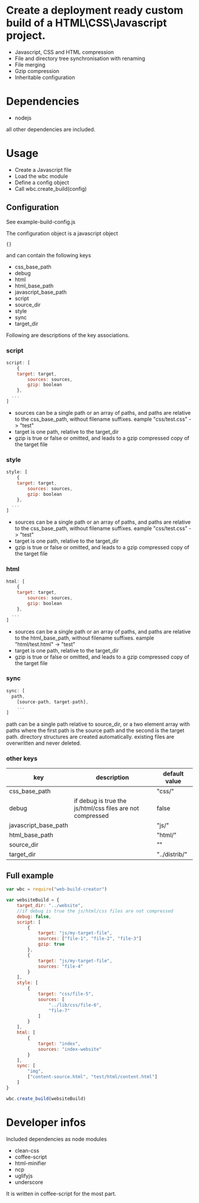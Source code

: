 # Create a deployment ready custom build of a HTML\CSS\Javascript project.

- Javascript, CSS and HTML compression
- File and directory tree synchronisation with renaming
- File merging
- Gzip compression
- Inheritable configuration

# Dependencies
- nodejs

all other dependencies are included.

# Usage
* Create a Javascript file
* Load the wbc module
* Define a config object
* Call wbc.create_build(config)

## Configuration
See example-build-config.js

The configuration object is a javascript object

``{}``

and can contain the following keys

- css_base_path
- debug
- html
- html_base_path
- javascript_base_path
- script
- source_dir
- style
- sync
- target_dir

Following are descriptions of the key associations.

### script
```javascript
script: [
	{
    target: target,
		sources: sources,
		gzip: boolean
	},
  ...
]
```

- sources can be a single path or an array of paths, and paths are relative to the css_base_path, without filename suffixes. eample "css/test.css" -> "test"
- target is one path, relative to the target_dir
- gzip is true or false or omitted, and leads to a gzip compressed copy of the target file

### style
```javascript
style: [
	{
    target: target,
		sources: sources,
		gzip: boolean
	},
  ...
]
```

- sources can be a single path or an array of paths, and paths are relative to the css_base_path, without filename suffixes. eample "css/test.css" -> "test"
- target is one path, relative to the target_dir
- gzip is true or false or omitted, and leads to a gzip compressed copy of the target file

### html
```javascript
html: [
	{
    target: target,
		sources: sources,
		gzip: boolean
	},
  ...
]
```

- sources can be a single path or an array of paths, and paths are relative to the html_base_path, without filename suffixes. eample "html/test.html" -> "test"
- target is one path, relative to the target_dir
- gzip is true or false or omitted, and leads to a gzip compressed copy of the target file

### sync
```javascript
sync: [
  path,
	[source-path, target-path],
	...
]
```

path can be a single path relative to source_dir, or a two element array with paths where the first path is the source path and the second is the target path.
directory structures are created automatically. existing files are overwritten and never deleted.

### other keys
|key|description|default value|
----|----|----
|css_base_path||"css/"|
|debug|if debug is true the js/html/css files are not compressed|false|
|javascript_base_path||"js/"|
|html_base_path||"html/"|
|source_dir||""|
|target_dir||"../distrib/"|

## Full example
```javascript
var wbc = require("web-build-creator")

var websiteBuild = {
	target_dir: "../website",
	//if debug is true the js/html/css files are not compressed
	debug: false,
	script: [
		{
			target: "js/my-target-file",
			sources: ["file-1", "file-2", "file-3"]
			gzip: true
		},
		{
			target: "js/my-target-file",
			sources: "file-4"
		}
	],
	style: [
		{
			target: "css/file-5",
			sources: [
				"../lib/css/file-6",
				"file-7"
			]
		}
	],
	html: [
		{
			target: "index",
			sources: "index-website"
		}
	],
	sync: [
		"img",
		["content-source.html", "test/html/content.html"]
	]
}

wbc.create_build(websiteBuild)
```

# Developer infos
Included dependencies as node modules

- clean-css
- coffee-script
- html-minifier
- ncp
- uglifyjs
- underscore

It is written in coffee-script for the most part.